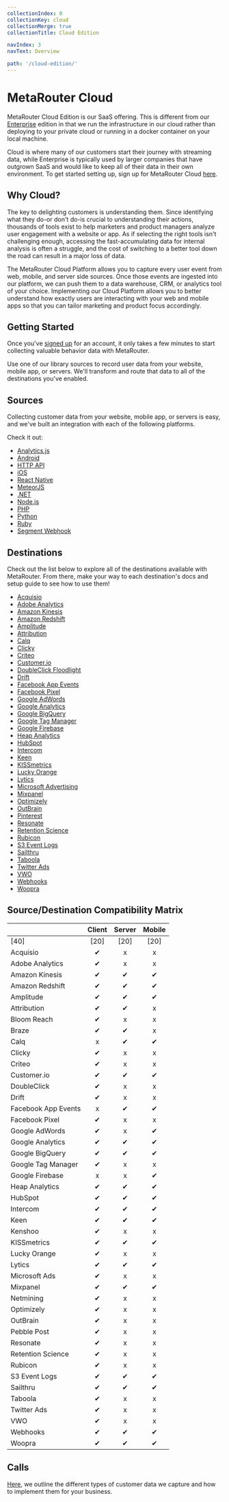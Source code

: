 ```yaml
---
collectionIndex: 0
collectionKey: cloud
collectionMerge: true
collectionTitle: Cloud Edition

navIndex: 3
navText: Overview

path: '/cloud-edition/'
---
```


# MetaRouter Cloud

MetaRouter Cloud Edition is our SaaS offering. This is different from our [Enterprise](/enterprise-edition/) edition in that we run the infrastructure in our cloud rather than deploying to your private cloud or running in a docker container on your local machine.

Cloud is where many of our customers start their journey with streaming data, while Enterprise is typically used by larger companies that have outgrown SaaS and would like to keep all of their data in their own environment. To get started setting up, sign up for MetaRouter Cloud [here](https://app.metarouter.io/signup).

## Why Cloud?

The key to delighting customers is understanding them. Since identifying what they do-or don't do-is crucial to understanding their actions, thousands of tools exist to help marketers and product managers analyze user engagement with a website or app. As if selecting the right tools isn't challenging enough, accessing the fast-accumulating data for internal analysis is often a struggle, and the cost of switching to a better tool down the road can result in a major loss of data.

The MetaRouter Cloud Platform allows you to capture every user event from web, mobile, and server side sources. Once those events are ingested into our platform, we can push them to a data warehouse, CRM, or analytics tool of your choice. Implementing our Cloud Platform allows you to better understand how exactly users are interacting with your web and mobile apps so that you can tailor marketing and product focus accordingly.

## Getting Started

Once you've [signed up](https://app.metarouter.io/signup) for an account, it only takes a few minutes to start collecting valuable behavior data with MetaRouter.

Use one of our library sources to record user data from your website, mobile app, or servers. We'll transform and route that data to all of the destinations you've enabled.

## Sources

Collecting customer data from your website, mobile app, or servers is easy, and we've built an integration with each of the following platforms.

Check it out:

- [Analytics.js](/sources/analytics-js/)
- [Android](/sources/android/)
- [HTTP API](/sources/http-api/)
- [iOS](/sources/ios/)
- [React Native](/sources/react-native/)
- [MeteorJS](/sources/meteor-js/)
- [.NET](/sources/dot-net/)
- [Node.js](/sources/node-js/)
- [PHP](/sources/php/)
- [Python](/sources/python/)
- [Ruby](/sources/ruby/)
- [Segment Webhook](/sources/segment-webhook/)

## Destinations

Check out the list below to explore all of the destinations available with MetaRouter. From there, make your way to each destination's docs and setup guide to see how to use them!

- [Acquisio](/cloud-destinations/acquisio/)
- [Adobe Analytics](/cloud-destinations/adobe-analytics/)
- [Amazon Kinesis](/cloud-destinations/amazon-kinesis/)
- [Amazon Redshift](/cloud-destinations/amazon-redshift/)
- [Amplitude](/cloud-destinations/amplitude/)
- [Attribution](/cloud-destinations/attribution/)
- [Calq](/cloud-destinations/calq/)
- [Clicky](/cloud-destinations/clicky/)
- [Criteo](/cloud-destinations/criteo/)
- [Customer.io](/cloud-destinations/customer-io/)
- [DoubleClick Floodlight](/cloud-destinations/doubleclick-floodlight/)
- [Drift](/cloud-destinations/drift/)
- [Facebook App Events](/cloud-destinations/facebook-app-events/)
- [Facebook Pixel](/cloud-destinations/facebook-pixel/)
- [Google AdWords](/cloud-destinations/google-adwords/)
- [Google Analytics](/cloud-destinations/google-analytics/)
- [Google BigQuery](/cloud-destinations/google-bigquery/)
- [Google Tag Manager](/cloud-destinations/google-tag-manager/)
- [Google Firebase](/cloud-destinations/firebase/)
- [Heap Analytics](/cloud-destinations/heap-analytics/)
- [HubSpot](/cloud-destinations/hubspot/)
- [Intercom](/cloud-destinations/intercom/)
- [Keen](/cloud-destinations/keen-io/)
- [KISSmetrics](/cloud-destinations/kissmetrics/)
- [Lucky Orange](/cloud-destinations/lucky-orange/)
- [Lytics](/cloud-destinations/lytics/)
- [Microsoft Advertising](/cloud-destinations/microsoft-advertising/)
- [Mixpanel](/cloud-destinations/mixpanel/)
- [Optimizely](/cloud-destinations/optimizely/)
- [OutBrain](/cloud-destinations/outbrain/)
- [Pinterest](/cloud-destinations/pinterest/)
- [Resonate](/cloud-destinations/resonate/)
- [Retention Science](/cloud-destinations/retention-science/)
- [Rubicon](/cloud-destinations/rubicon/)
- [S3 Event Logs](/cloud-destinations/s3-event-logs/)
- [Sailthru](/cloud-destinations/sailthru/)
- [Taboola](/cloud-destinations/taboola/)
- [Twitter Ads](/cloud-destinations/twitter-ads/)
- [VWO](/cloud-destinations/vwo/)
- [Webhooks](/cloud-destinations/webhooks/)
- [Woopra](/cloud-destinations/woopra/)

## Source/Destination Compatibility Matrix

<!-- TODO: Figure out how to get EE edition destinations into this matrix -->

|                     | Client | Server | Mobile |
| :------------------ | :----: | :----: | :----: |
| [40]                |  [20]  |  [20]  |  [20]  |
| Acquisio            |   ✔    |   x    |   x    |
| Adobe Analytics     |   ✔    |   x    |   x    |
| Amazon Kinesis      |   ✔    |   ✔    |   ✔    |
| Amazon Redshift     |   ✔    |   ✔    |   ✔    |
| Amplitude           |   ✔    |   ✔    |   ✔    |
| Attribution         |   ✔    |   ✔    |   x    |
| Bloom Reach         |   ✔    |   x    |   x    |
| Braze               |   ✔    |   ✔    |   x    |
| Calq                |   x    |   ✔    |   ✔    |
| Clicky              |   ✔    |   x    |   x    |
| Criteo              |   ✔    |   x    |   x    |
| Customer.io         |   ✔    |   ✔    |   ✔    |
| DoubleClick         |   ✔    |   x    |   x    |
| Drift               |   ✔    |   x    |   x    |
| Facebook App Events |   x    |   ✔    |   ✔    |
| Facebook Pixel      |   ✔    |   x    |   x    |
| Google AdWords      |   ✔    |   x    |   ✔    |
| Google Analytics    |   ✔    |   ✔    |   ✔    |
| Google BigQuery     |   ✔    |   ✔    |   ✔    |
| Google Tag Manager  |   ✔    |   x    |   x    |
| Google Firebase     |   x    |   x    |   ✔    |
| Heap Analytics      |   ✔    |   ✔    |   ✔    |
| HubSpot             |   ✔    |   ✔    |   ✔    |
| Intercom            |   ✔    |   ✔    |   ✔    |
| Keen                |   ✔    |   ✔    |   ✔    |
| Kenshoo             |   ✔    |   x    |   x    |
| KISSmetrics         |   ✔    |   ✔    |   ✔    |
| Lucky Orange        |   ✔    |   x    |   x    |
| Lytics              |   ✔    |   ✔    |   ✔    |
| Microsoft Ads       |   ✔    |   x    |   x    |
| Mixpanel            |   ✔    |   ✔    |   ✔    |
| Netmining           |   ✔    |   x    |   x    |
| Optimizely          |   ✔    |   x    |   x    |
| OutBrain            |   ✔    |   x    |   x    |
| Pebble Post         |   ✔    |   x    |   x    |
| Resonate            |   ✔    |   x    |   x    |
| Retention Science   |   ✔    |   x    |   x    |
| Rubicon             |   ✔    |   x    |   x    |
| S3 Event Logs       |   ✔    |   ✔    |   ✔    |
| Sailthru            |   ✔    |   ✔    |   ✔    |
| Taboola             |   ✔    |   x    |   x    |
| Twitter Ads         |   ✔    |   x    |   x    |
| VWO                 |   ✔    |   x    |   x    |
| Webhooks            |   ✔    |   ✔    |   ✔    |
| Woopra              |   ✔    |   ✔    |   ✔    |

## Calls

[Here](/v2/clickstream/calls.html), we outline the different types of customer data we capture and how to implement them for your business.
